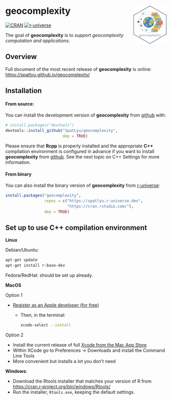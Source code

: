 
<!-- README.md is generated from README.Rmd. Please edit that file -->

# geocomplexity <img src="man/figures/logo.png" align="right" height="120"/>

<!-- badges: start -->

[![CRAN](https://www.r-pkg.org/badges/version/geocomplexity)](https://CRAN.R-project.org/package=geocomplexity)
[![r-universe](https://spatlyu.r-universe.dev/badges/geocomplexity)](https://spatlyu.r-universe.dev/geocomplexity)
<!-- badges: end -->

The goal of **geocomplexity** is to *support geocomplexity computation
and applications*.

## Overview

Full document of the most recent release of **geocomplexity** is online:
<https://spatlyu.github.io/geocomplexity/>

## Installation

#### From source:

You can install the development version of **geocomplexity** from
[github](https://github.com/SpatLyu/geocomplexity) with:

``` r
# install.packages("devtools")
devtools::install_github("SpatLyu/geocomplexity",
                         dep = TRUE)
```

Please ensure that **Rcpp** is properly installed and the appropriate
**C++** compilation environment is configured in advance if you want to
install **geocomplexity** from
[github](https://github.com/SpatLyu/geocomplexity). See the next topic
on C++ Settings for more information.

#### From binary

You can also install the binary version of **geocomplexity** from
[r-universe](https://spatlyu.r-universe.dev/geocomplexity):

``` r
install.packages("geocomplexity", 
                 repos = c("https://spatlyu.r-universe.dev",
                           "https://cran.rstudio.com/"),
                 dep = TRUE)
```

## Set up to use **C++** compilation environment

**Linux**

Debian/Ubuntu:

``` sh
apt-get update
apt-get install r-base-dev
```

Fedora/RedHat: should be set up already.

**MacOS**

Option 1

- [Register as an Apple developer (for
  free)](https://developer.apple.com/programs/register/)
  - Then, in the terminal:

    ``` sh
    xcode-select --install
    ```

Option 2

- Install the current release of full [Xcode from the Mac App
  Store](https://itunes.apple.com/ca/app/xcode/id497799835?mt=12)
- Within XCode go to Preferences -\> Downloads and install the Command
  Line Tools
- More convenient but installs a lot you don’t need

**Windows**:

- Download the Rtools installer that matches your version of R from
  <https://cran.r-project.org/bin/windows/Rtools/>
- Run the installer, `Rtools.exe`, keeping the default settings.
